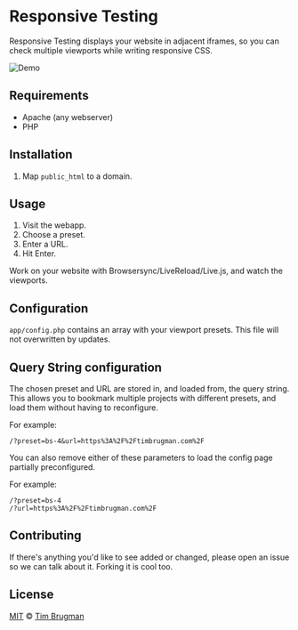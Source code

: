 # Responsive Testing

Responsive Testing displays your website in adjacent iframes, so you can check multiple viewports while writing responsive CSS.

![Demo](/demo.gif)

## Requirements

- Apache (any webserver)
- PHP

## Installation

1. Map `public_html` to a domain.

## Usage

1. Visit the webapp.
1. Choose a preset.
1. Enter a URL.
1. Hit Enter.

Work on your website with Browsersync/LiveReload/Live.js, and watch the viewports.

## Configuration

`app/config.php` contains an array with your viewport presets. This file will not overwritten by updates.

## Query String configuration

The chosen preset and URL are stored in, and loaded from, the query string. This allows you to bookmark multiple projects with different presets, and load them without having to reconfigure.

For example:
```
/?preset=bs-4&url=https%3A%2F%2Ftimbrugman.com%2F
```

You can also remove either of these parameters to load the config page partially preconfigured.

For example:
```
/?preset=bs-4
/?url=https%3A%2F%2Ftimbrugman.com%2F
```

## Contributing

If there's anything you'd like to see added or changed, please open an issue so we can talk about it. Forking it is cool too.

## License

[MIT](/LICENSE) &copy; [Tim Brugman](https://timbrugman.com/)